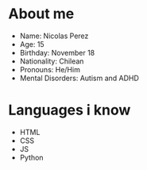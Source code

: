 # About me

- Name: Nicolas Perez
- Age: 15
- Birthday: November 18
- Nationality: Chilean
- Pronouns: He/Him
- Mental Disorders: Autism and ADHD

# Languages i know
- HTML
- CSS
- JS
- Python

<!---
nicoanimateyt/nicoanimateyt is a ✨ special ✨ repository because its `README.md` (this file) appears on your GitHub profile.
You can click the Preview link to take a look at your changes.

--->
